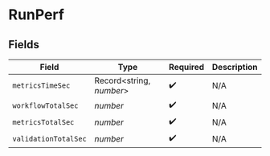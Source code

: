 # RunPerf


## Fields

| Field                    | Type                     | Required                 | Description              |
| ------------------------ | ------------------------ | ------------------------ | ------------------------ |
| `metricsTimeSec`         | Record<string, *number*> | :heavy_check_mark:       | N/A                      |
| `workflowTotalSec`       | *number*                 | :heavy_check_mark:       | N/A                      |
| `metricsTotalSec`        | *number*                 | :heavy_check_mark:       | N/A                      |
| `validationTotalSec`     | *number*                 | :heavy_check_mark:       | N/A                      |
